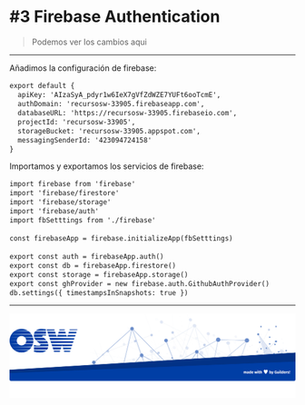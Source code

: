 # #3 Firebase Authentication



> Podemos ver los cambios aqui

---

Añadimos la configuración de firebase:

```
export default {
  apiKey: 'AIzaSyA_pdyr1w6IeX7gVfZdWZE7YUFt6ooTcmE',
  authDomain: 'recursosw-33905.firebaseapp.com',
  databaseURL: 'https://recursosw-33905.firebaseio.com',
  projectId: 'recursosw-33905',
  storageBucket: 'recursosw-33905.appspot.com',
  messagingSenderId: '423094724158'
}
```

Importamos y exportamos los servicios de firebase:

```
import firebase from 'firebase'
import 'firebase/firestore'
import 'firebase/storage'
import 'firebase/auth'
import fbSetttings from './firebase'

const firebaseApp = firebase.initializeApp(fbSetttings)

export const auth = firebaseApp.auth()
export const db = firebaseApp.firestore()
export const storage = firebaseApp.storage()
export const ghProvider = new firebase.auth.GithubAuthProvider()
db.settings({ timestampsInSnapshots: true })

```


--- 

![firebase](./assets/img/footer.png)
